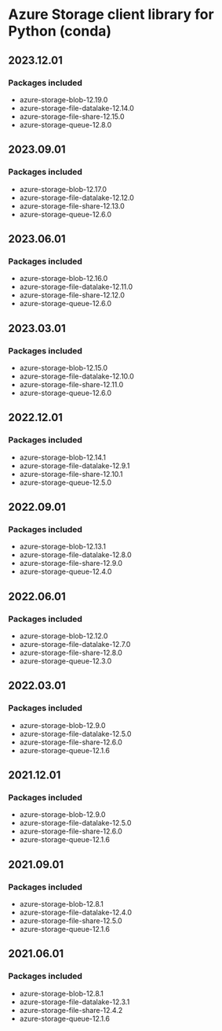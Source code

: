 # Azure Storage client library for Python (conda)

## 2023.12.01

### Packages included

- azure-storage-blob-12.19.0
- azure-storage-file-datalake-12.14.0
- azure-storage-file-share-12.15.0
- azure-storage-queue-12.8.0

## 2023.09.01

### Packages included

- azure-storage-blob-12.17.0
- azure-storage-file-datalake-12.12.0
- azure-storage-file-share-12.13.0
- azure-storage-queue-12.6.0

## 2023.06.01

### Packages included

- azure-storage-blob-12.16.0
- azure-storage-file-datalake-12.11.0
- azure-storage-file-share-12.12.0
- azure-storage-queue-12.6.0

## 2023.03.01

### Packages included

- azure-storage-blob-12.15.0
- azure-storage-file-datalake-12.10.0
- azure-storage-file-share-12.11.0
- azure-storage-queue-12.6.0

## 2022.12.01

### Packages included

- azure-storage-blob-12.14.1
- azure-storage-file-datalake-12.9.1
- azure-storage-file-share-12.10.1
- azure-storage-queue-12.5.0

## 2022.09.01

### Packages included

- azure-storage-blob-12.13.1
- azure-storage-file-datalake-12.8.0
- azure-storage-file-share-12.9.0
- azure-storage-queue-12.4.0

## 2022.06.01

### Packages included

- azure-storage-blob-12.12.0
- azure-storage-file-datalake-12.7.0
- azure-storage-file-share-12.8.0
- azure-storage-queue-12.3.0

## 2022.03.01

### Packages included

- azure-storage-blob-12.9.0
- azure-storage-file-datalake-12.5.0
- azure-storage-file-share-12.6.0
- azure-storage-queue-12.1.6

## 2021.12.01

### Packages included

- azure-storage-blob-12.9.0
- azure-storage-file-datalake-12.5.0
- azure-storage-file-share-12.6.0
- azure-storage-queue-12.1.6

## 2021.09.01

### Packages included

- azure-storage-blob-12.8.1
- azure-storage-file-datalake-12.4.0
- azure-storage-file-share-12.5.0
- azure-storage-queue-12.1.6

## 2021.06.01

### Packages included

- azure-storage-blob-12.8.1
- azure-storage-file-datalake-12.3.1
- azure-storage-file-share-12.4.2
- azure-storage-queue-12.1.6
